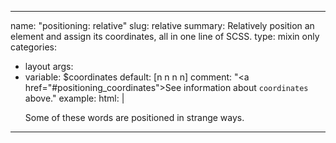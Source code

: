 ---
name: "positioning: relative"
slug: relative
summary: Relatively position an element and assign its coordinates, all in one line of SCSS.
type: mixin only
categories:
  - layout
args:
  - variable: $coordinates
    default: [n n n n]
    comment: "<a href=\"#positioning_coordinates\">See information about `coordinates` above.</a>"
example:
  html: |
    <p>Some of <span class="eg-relative m-1">these</span> words <span class="eg-relative m-2">are</span> positioned in <span class="eg-relative m-3">strange</span> ways.</p>
----